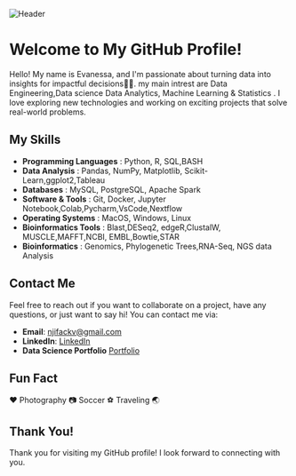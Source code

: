 <!-- README.md -->

![Header](https://github.com/njifack/assets/blob/main/header.svg)


# Welcome to My GitHub Profile!

Hello! My name is Evanessa, and I'm passionate about turning data into insights for impactful decisions👨‍💻. my main intrest are Data Engineering,Data science Data Analytics, Machine Learning & Statistics . I love exploring new technologies and working on exciting projects that solve real-world problems.

## My Skills

- **Programming Languages**  : Python, R, SQL,BASH
- **Data Analysis**          : Pandas, NumPy, Matplotlib, Scikit-Learn,ggplot2,Tableau
- **Databases**              : MySQL, PostgreSQL, Apache Spark
- **Software & Tools**       : Git, Docker, Jupyter Notebook,Colab,Pycharm,VsCode,Nextflow
- **Operating Systems**      : MacOS, Windows, Linux
- **Bioinformatics Tools**   : Blast,DESeq2, edgeR,ClustalW, MUSCLE,MAFFT,NCBI, EMBL,Bowtie,STAR
- **Bioinformatics**         : Genomics, Phylogenetic Trees,RNA-Seq, NGS data Analysis
## Contact Me

Feel free to reach out if you want to collaborate on a project, have any questions, or just want to say hi! You can contact me via:

- **Email**: [njifackv@gmail.com](mailto:njifackv@gmail.com)
- **LinkedIn**: [LinkedIn](https://www.linkedin.com/in/evanessa-nkenfack/)
- **Data Science Portfolio** [Portfolio](https://www.datascienceportfol.io/Evanessa)
## Fun Fact

♥️ Photography 📷  Soccer ⚽️ Traveling 🌏 

## Thank You!
Thank you for visiting my GitHub profile! I look forward to connecting with you.




